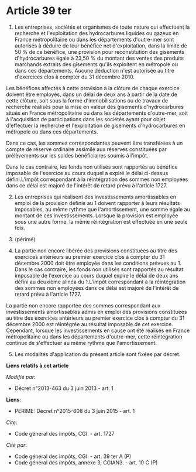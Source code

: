 # Article 39 ter

1. Les entreprises, sociétés et organismes de toute nature qui effectuent la recherche et l'exploitation des hydrocarbures
liquides ou gazeux en France métropolitaine ou dans les départements d'outre-mer sont autorisés à déduire de leur bénéfice
net d'exploitation, dans la limite de 50 % de ce bénéfice, une provision pour reconstitution des gisements d'hydrocarbures
égale à 23,50 % du montant des ventes des produits marchands extraits des gisements qu'ils exploitent en métropole ou dans
ces départements. Aucune déduction n'est autorisée au titre d'exercices clos à compter du 31 décembre 2010. 

Les bénéfices affectés à cette provision à la clôture de chaque exercice doivent être employés, dans un délai de deux ans à
partir de la date de cette clôture, soit sous la forme d'immobilisations ou de travaux de recherche réalisés pour la mise en
valeur des gisements d'hydrocarbures situés en France métropolitaine ou dans les départements d'outre-mer, soit à
l'acquisition de participations dans les sociétés ayant pour objet d'effectuer la recherche et l'exploitation de gisements
d'hydrocarbures en métropole ou dans ces départements. 

Dans ce cas, les sommes correspondantes peuvent être transférées à un compte de réserve ordinaire assimilé aux réserves
constituées par prélèvements sur les soldes bénéficiaires soumis à l'impôt. 

Dans le cas contraire, les fonds non utilisés sont rapportés au bénéfice imposable de l'exercice au cours duquel a expiré le
délai ci-dessus défini.L'impôt correspondant à la réintégration des sommes non employées dans ce délai est majoré de
l'intérêt de retard prévu à l'article 1727.

2. Les entreprises qui réalisent des investissements amortissables en emploi de la provision définie au 1 doivent rapporter à
leurs résultats imposables, au même rythme que l'amortissement, une somme égale au montant de ces investissements. Lorsque la
provision est employée sous une autre forme, la même réintégration est effectuée en une seule fois. 

3. (périmé) 

4. La partie non encore libérée des provisions constituées au titre des exercices antérieurs au premier exercice clos à
compter du 31 décembre 2000 doit être employée dans les conditions prévues au 1. Dans le cas contraire, les fonds non
utilisés sont rapportés au résultat imposable de l'exercice au cours duquel expire le délai de deux ans défini au deuxième
alinéa du 1.L'impôt correspondant à la réintégration des sommes non employées dans ce délai est majoré de l'intérêt de retard
prévu à l'article 1727. 

La partie non encore rapportée des sommes correspondant aux investissements amortissables admis en emploi des provisions
constituées au titre des exercices antérieurs au premier exercice clos à compter du 31 décembre 2000 est réintégrée au
résultat imposable de cet exercice. Cependant, lorsque les investissements en cause ont été réalisés en France métropolitaine
ou dans les départements d'outre-mer, cette réintégration continue de s'effectuer au même rythme que l'amortissement. 

5. Les modalités d'application du présent article sont fixées par décret.

**Liens relatifs à cet article**

_Modifié par_:

  - Décret n°2013-463 du 3 juin 2013 - art. 1

**Liens**:

  - PERIME: Décret n°2015-608 du 3 juin 2015 - art. 1

_Cite_:

  - Code général des impôts, CGI. - art. 1727

_Cité par_:

  - Code général des impôts, CGI. - art. 39 ter A (P)
  - Code général des impôts, annexe 3, CGIAN3. - art. 10 C (P)
